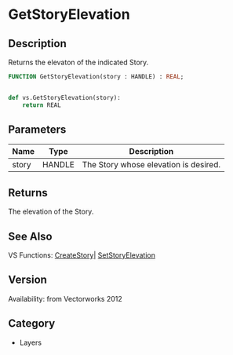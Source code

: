 # GetStoryElevation

## Description
Returns the elevaton of the indicated Story.

```pascal
FUNCTION GetStoryElevation(story : HANDLE) : REAL;
```

```python

def vs.GetStoryElevation(story):
    return REAL
```

## Parameters
|Name|Type|Description|
|---|---|---|
|story|HANDLE|The Story whose elevation is desired.|

## Returns
The elevation of the Story.

## See Also
VS Functions:
[CreateStory](CreateStory.md)| [SetStoryElevation](SetStoryElevation.md)

## Version
Availability: from Vectorworks 2012
## Category
* Layers

